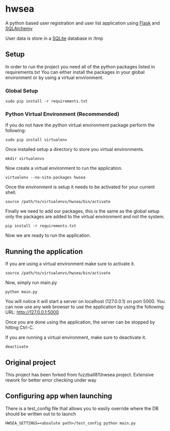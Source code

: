 # hwsea
A python based user registration and user list application using [Flask](http://flask.pocoo.org) and [SQLAlchemy](http://www.sqlalchemy.org)

User data is store in a [SQLite](http://www.sqlite.org) database in /tmp

## Setup
In order to run the project you need all of the python packages listed in requirements.txt
You can either install the packages in your global environment or by using a virtual environment.

### Global Setup
```sudo pip install -r requirements.txt```

### Python Virtual Environment (Recommended)
If you do not have the python virtual environment package perform the following:

```sudo pip install virtualenv```

Once installed setup a directory to store you virtual environments.

```mkdir virtualenvs```

Now create a virtual environment to run the application.

```virtualenv --no-site-packages hwsea```

Once the environment is setup it needs to be activated for your current shell.

```source /path/to/virtualenvs/hwsea/bin/activate```

Finally we need to add our packages, this is the same as the global setup only the packages are added to the virtual environment and not the system.

```pip install -r requirements.txt```

Now we are ready to run the application.

## Running the application
If you are using a virtual environment make sure to activate it.

```source /path/to/virtualenvs/hwsea/bin/activate```

Now, simply run main.py

```python main.py```

You will notice it will start a server on localhost (127.0.0.1) on port 5000. You can now use any web browser to use the application by using the following URL: http://127.0.0.1:5000

Once you are done using the application, the server can be stopped by hitting Ctrl-C.

If you are running a virtual environment, make sure to deactivate it.

``` deactivate ```


## Original project

This project has been forked from fuzzball81\hwsea project.
Extensive rework for better error checking under way

## Configuring app when launching

There is a test_config file that allows you to easily override where the DB should be written out to
to launch

	HWSEA_SETTINGS=<absolute path>/test_config python main.py
